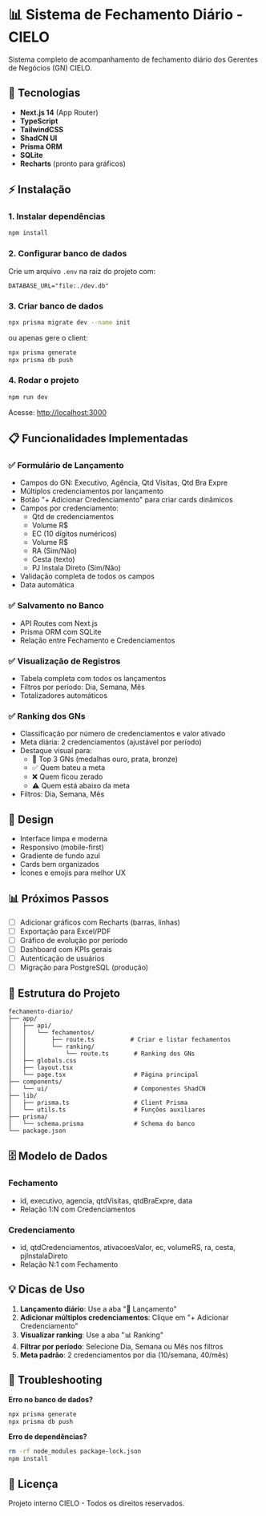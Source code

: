 # 📊 Sistema de Fechamento Diário - CIELO

Sistema completo de acompanhamento de fechamento diário dos Gerentes de Negócios (GN) CIELO.

## 🚀 Tecnologias

- **Next.js 14** (App Router)
- **TypeScript**
- **TailwindCSS**
- **ShadCN UI**
- **Prisma ORM**
- **SQLite**
- **Recharts** (pronto para gráficos)

## ⚡ Instalação

### 1. Instalar dependências

```bash
npm install
```

### 2. Configurar banco de dados

Crie um arquivo `.env` na raiz do projeto com:

```env
DATABASE_URL="file:./dev.db"
```

### 3. Criar banco de dados

```bash
npx prisma migrate dev --name init
```

ou apenas gere o client:

```bash
npx prisma generate
npx prisma db push
```

### 4. Rodar o projeto

```bash
npm run dev
```

Acesse: [http://localhost:3000](http://localhost:3000)

## 📋 Funcionalidades Implementadas

### ✅ Formulário de Lançamento
- Campos do GN: Executivo, Agência, Qtd Visitas, Qtd Bra Expre
- Múltiplos credenciamentos por lançamento
- Botão "+ Adicionar Credenciamento" para criar cards dinâmicos
- Campos por credenciamento:
  - Qtd de credenciamentos
  - Volume R$
  - EC (10 dígitos numéricos)
  - Volume R$
  - RA (Sim/Não)
  - Cesta (texto)
  - PJ Instala Direto (Sim/Não)
- Validação completa de todos os campos
- Data automática

### ✅ Salvamento no Banco
- API Routes com Next.js
- Prisma ORM com SQLite
- Relação entre Fechamento e Credenciamentos

### ✅ Visualização de Registros
- Tabela completa com todos os lançamentos
- Filtros por período: Dia, Semana, Mês
- Totalizadores automáticos

### ✅ Ranking dos GNs
- Classificação por número de credenciamentos e valor ativado
- Meta diária: 2 credenciamentos (ajustável por período)
- Destaque visual para:
  - 🥇 Top 3 GNs (medalhas ouro, prata, bronze)
  - ✅ Quem bateu a meta
  - ❌ Quem ficou zerado
  - ⚠️ Quem está abaixo da meta
- Filtros: Dia, Semana, Mês

## 🎨 Design

- Interface limpa e moderna
- Responsivo (mobile-first)
- Gradiente de fundo azul
- Cards bem organizados
- Ícones e emojis para melhor UX

## 📊 Próximos Passos

- [ ] Adicionar gráficos com Recharts (barras, linhas)
- [ ] Exportação para Excel/PDF
- [ ] Gráfico de evolução por período
- [ ] Dashboard com KPIs gerais
- [ ] Autenticação de usuários
- [ ] Migração para PostgreSQL (produção)

## 📁 Estrutura do Projeto

```
fechamento-diario/
├── app/
│   ├── api/
│   │   └── fechamentos/
│   │       ├── route.ts          # Criar e listar fechamentos
│   │       └── ranking/
│   │           └── route.ts       # Ranking dos GNs
│   ├── globals.css
│   ├── layout.tsx
│   └── page.tsx                   # Página principal
├── components/
│   └── ui/                        # Componentes ShadCN
├── lib/
│   ├── prisma.ts                  # Client Prisma
│   └── utils.ts                   # Funções auxiliares
├── prisma/
│   └── schema.prisma              # Schema do banco
└── package.json
```

## 🗄️ Modelo de Dados

### Fechamento
- id, executivo, agencia, qtdVisitas, qtdBraExpre, data
- Relação 1:N com Credenciamentos

### Credenciamento
- id, qtdCredenciamentos, ativacoesValor, ec, volumeRS, ra, cesta, pjInstalaDireto
- Relação N:1 com Fechamento

## 💡 Dicas de Uso

1. **Lançamento diário**: Use a aba "📝 Lançamento"
2. **Adicionar múltiplos credenciamentos**: Clique em "+ Adicionar Credenciamento"
3. **Visualizar ranking**: Use a aba "📊 Ranking"
4. **Filtrar por período**: Selecione Dia, Semana ou Mês nos filtros
5. **Meta padrão**: 2 credenciamentos por dia (10/semana, 40/mês)

## 🐛 Troubleshooting

**Erro no banco de dados?**
```bash
npx prisma generate
npx prisma db push
```

**Erro de dependências?**
```bash
rm -rf node_modules package-lock.json
npm install
```

## 📝 Licença

Projeto interno CIELO - Todos os direitos reservados.

